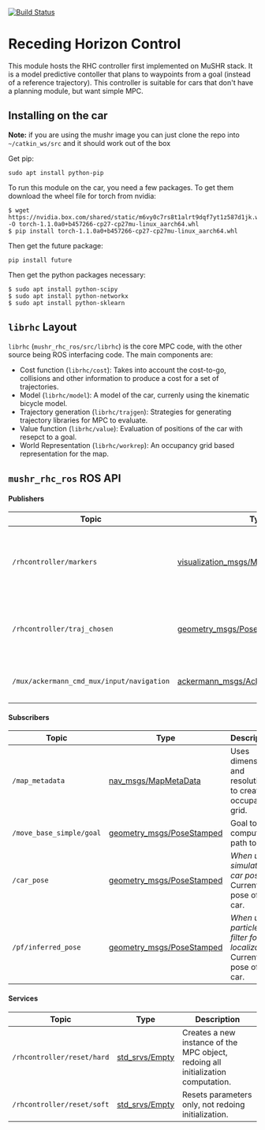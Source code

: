 [![Build Status](https://dev.azure.com/prl-mushr/mushr_rhc/_apis/build/status/prl-mushr.mushr_rhc?branchName=master)](https://dev.azure.com/prl-mushr/mushr_rhc/_build/latest?definitionId=1&branchName=master)

# Receding Horizon Control

This module hosts the RHC controller first implemented on MuSHR stack. It is a model predictive contoller that plans to waypoints from a goal (instead of a reference trajectory). This controller is suitable for cars that don't have a planning module, but want simple MPC.

## Installing on the car
**Note:** if you are using the mushr image you can just clone the repo into `~/catkin_ws/src` and it should work out of the box

Get pip:
```
sudo apt install python-pip
```
To run this module on the car, you need a few packages. To get them download the wheel file for torch from nvidia:
```
$ wget https://nvidia.box.com/shared/static/m6vy0c7rs8t1alrt9dqf7yt1z587d1jk.whl -O torch-1.1.0a0+b457266-cp27-cp27mu-linux_aarch64.whl
$ pip install torch-1.1.0a0+b457266-cp27-cp27mu-linux_aarch64.whl
```
Then get the future package:
```
pip install future
```
Then get the python packages necessary:
```
$ sudo apt install python-scipy
$ sudo apt install python-networkx
$ sudo apt install python-sklearn
```

## `librhc` Layout
`librhc` (`mushr_rhc_ros/src/librhc`) is the core MPC code, with the other source being ROS interfacing code. The main components are:
- Cost function (`librhc/cost`): Takes into account the cost-to-go, collisions and other information to produce a cost for a set of trajectories.
- Model (`librhc/model`): A model of the car, currenly using the kinematic bicycle model.
- Trajectory generation (`librhc/trajgen`): Strategies for generating trajectory libraries for MPC to evaluate.
- Value function (`librhc/value`): Evaluation of positions of the car with resepct to a goal.
- World Representation (`librhc/workrep`): An occupancy grid based representation for the map.

## `mushr_rhc_ros` ROS API

#### Publishers
Topic | Type | Description
------|------|------------
`/rhcontroller/markers`|[visualization_msgs/Marker](http://docs.ros.org/api/visualization_msgs/html/msg/Marker.html)|Halton points sampled in the map (for debugging purposes).
`/rhcontroller/traj_chosen`|[geometry_msgs/PoseArray](http://docs.ros.org/api/geometry_msgs/html/msg/PoseArray.html)|The lowest cost trajectory (for debuggin purposes).
`/mux/ackermann_cmd_mux/input/navigation`|[ackermann_msgs/AckermannDriveStamped](http://docs.ros.org/api/ackermann_msgs/html/msg/AckermannDriveStamped.html)|The lowest cost control to apply on the car.

#### Subscribers
Topic | Type | Description
------|------|------------
`/map_metadata`|[nav_msgs/MapMetaData](http://docs.ros.org/api/nav_msgs/html/msg/MapMetaData.html)|Uses dimension and resolution to create occupancy grid.
`/move_base_simple/goal`|[geometry_msgs/PoseStamped](http://docs.ros.org/api/geometry_msgs/html/msg/PoseStamped.html)|Goal to compute path to.
`/car_pose`|[geometry_msgs/PoseStamped](http://docs.ros.org/api/geometry_msgs/html/msg/PoseStamped.html)|*When using simulated car pose* Current pose of the car.
`/pf/inferred_pose`|[geometry_msgs/PoseStamped](http://docs.ros.org/api/geometry_msgs/html/msg/PoseStamped.html)|*When using particle filter for localization* Current pose of the car.

#### Services
Topic | Type | Description
------|------|------------
`/rhcontroller/reset/hard`|[std_srvs/Empty](http://docs.ros.org/api/std_srvs/html/srv/Empty.html)|Creates a new instance of the MPC object, redoing all initialization computation.
`/rhcontroller/reset/soft`|[std_srvs/Empty](http://docs.ros.org/api/std_srvs/html/srv/Empty.html)|Resets parameters only, not redoing initialization.
